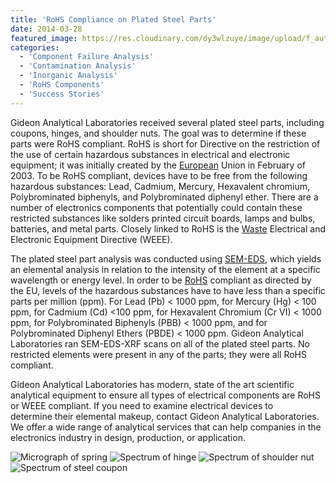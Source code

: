 ```yaml
---
title: 'RoHS Compliance on Plated Steel Parts'
date: 2014-03-28
featured_image: https://res.cloudinary.com/dy3wlzuye/image/upload/f_auto,c_scale,w_250/v1/GideonLabs/Migrograph-of-spring.jpg
categories:
  - 'Component Failure Analysis'
  - 'Contamination Analysis'
  - 'Inorganic Analysis'
  - 'RoHS Components'
  - 'Success Stories'
---
```


Gideon Analytical Laboratories received several plated steel parts, including coupons, hinges, and shoulder nuts. The goal was to determine if these parts were RoHS compliant. RoHS is short for Directive on the restriction of the use of certain hazardous substances in electrical and electronic equipment; it was initially created by the [European](http://eur-lex.europa.eu/LexUriServ/LexUriServ.do?uri=CELEX:32002L0096:EN:HTML) Union in February of 2003. To be RoHS compliant, devices have to be free from the following hazardous substances: Lead, Cadmium, Mercury, Hexavalent chromium, Polybrominated biphenyls, and Polybrominated diphenyl ether. There are a number of electronics components that potentially could contain these restricted substances like solders printed circuit boards, lamps and bulbs, batteries, and metal parts. Closely linked to RoHS is the [Waste](http://eur-lex.europa.eu/LexUriServ/LexUriServ.do?uri=CELEX:32002L0096:EN:HTML) Electrical and Electronic Equipment Directive (WEEE).

The plated steel part analysis was conducted using [SEM-EDS,](/analytical-services/scanning-electron-microscopy/) which yields an elemental analysis in relation to the intensity of the element at a specific wavelength or energy level. In order to be [RoHS](http://www.rohsguide.com/rohs-substances.htm) compliant as directed by the EU, levels of the hazardous substances have to have less than a specific parts per million (ppm). For Lead (Pb) < 1000 ppm, for Mercury (Hg) < 100 ppm, for Cadmium (Cd) <100 ppm, for Hexavalent Chromium (Cr VI) < 1000 ppm, for Polybrominated Biphenyls (PBB) < 1000 ppm, and for Polybrominated Diphenyl Ethers (PBDE) < 1000 ppm. Gideon Analytical Laboratories ran SEM-EDS-XRF scans on all of the plated steel parts. No restricted elements were present in any of the parts; they were all RoHS compliant.

Gideon Analytical Laboratories has modern, state of the art scientific analytical equipment to ensure all types of electrical components are RoHS or WEEE compliant. If you need to examine electrical devices to determine their elemental makeup, contact Gideon Analytical Laboratories. We offer a wide range of analytical services that can help companies in the electronics industry in design, production, or application.

![Micrograph of spring](https://res.cloudinary.com/dy3wlzuye/image/upload/f_auto,c_scale,w_300/GideonLabs/Migrograph-of-spring.jpg 'Micrograph of spring')
![Spectrum of hinge](https://res.cloudinary.com/dy3wlzuye/image/upload/f_auto,c_scale,w_300/GideonLabs/Spectrum-of-hinge.jpg 'Spectrum of hinge')
![Spectrum of shoulder nut](https://res.cloudinary.com/dy3wlzuye/image/upload/f_auto,c_scale,w_300/GideonLabs/Spectrum-of-shoulder-nut.jpg 'Spectrum of shoulder nut')
![Spectrum of steel coupon](https://res.cloudinary.com/dy3wlzuye/image/upload/f_auto,c_scale,w_300/GideonLabs/Spectrum-of-steel-coupon.jpg 'Spectrum of steel coupon')
